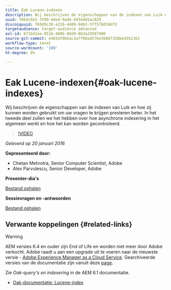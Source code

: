 ```yaml
---
title: Eak Lucene-indexen
description: Wij beschrijven de eigenschappen van de indexen van Luik en hoe zij kunnen worden gebruikt om uw vragen te krijgen presteren beter. In het tweede deel zullen we het hebben over hoe asynchrone indexering in het algemeen werkt en hoe het kan worden gecontroleerd.
uuid: 7664c6b2-3f09-4de4-9ade-b934465ac829
discoiquuid: f69d9c38-a316-4409-94b3-5ff576034bf3
targetaudience: target-audience advanced
exl-id: 671b41ee-851b-460b-86d9-8b3a24587408
source-git-commit: e401bf0b5ac1e7f06a4576e36887358bed352162
workflow-type: tm+mt
source-wordcount: '189'
ht-degree: 0%

---
```


# Eak Lucene-indexen{#oak-lucene-indexes}

Wij beschrijven de eigenschappen van de indexen van Luik en hoe zij kunnen worden gebruikt om uw vragen te krijgen presteren beter. In het tweede deel zullen we het hebben over hoe asynchrone indexering in het algemeen werkt en hoe het kan worden gecontroleerd.

>[!VIDEO](https://video.tv.adobe.com/v/19303/?quality=9)

*Geleverd op 20 januari 2016*

**Gepresenteerd door:**

* Chetan Mehrotra, Senior Computer Scientist, Adobe
* Alex Parvulescu, Senior Developer, Adobe

**Presenter-dia&#39;s**

[Bestand ophalen](assets/aem-gems-012016-oak-lucene-indexes-async-local.pdf)

**Sessievragen en -antwoorden**

[Bestand ophalen](assets/q-a-1-20-16-gem-session-oak-lucene-indexes.pdf)

## Verwante koppelingen {#related-links}

>[!WARNING]
>
>AEM versies 6.4 en ouder zijn End of Life en worden niet meer door Adobe verkocht.  Adobe raadt u aan een upgrade uit te voeren naar de nieuwste versie - [Adobe Experience Manager as a Cloud Service](https://experienceleague.adobe.com/docs/experience-manager-cloud-service.html).  Gearchiveerde versies van de documentatie zijn vanuit deze [page](https://experienceleague.adobe.com/docs/experience-manager-release-information/aem-release-updates/previous-updates/aem-previous-versions.html).
>
>Zie *Oak-query&#39;s en indexering* in de AEM 6.1 documentatie.

* [Oak-documentatie: Lucene-index](https://jackrabbit.apache.org/oak/docs/query/lucene.html)
